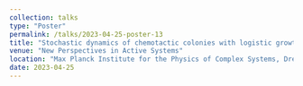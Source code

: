 ```yaml
---
collection: talks
type: "Poster"
permalink: /talks/2023-04-25-poster-13
title: "Stochastic dynamics of chemotactic colonies with logistic growth"
venue: "New Perspectives in Active Systems"
location: "Max Planck Institute for the Physics of Complex Systems, Dresden, Germany"
date: 2023-04-25
---
```

